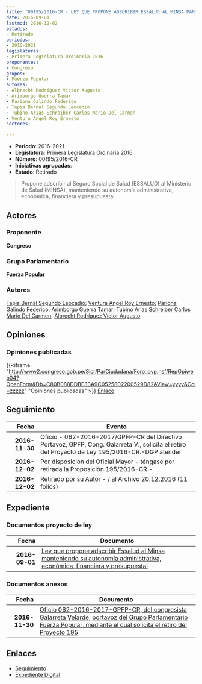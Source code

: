 ```yaml
---
title: "00195/2016-CR - LEY QUE PROPONE ADSCRIBIR ESSALUD AL MINSA MANTENIENDO SU AUTONOMÍA ADMINISTRATIVA, ECONÓMICA, FINANCIERA Y PRESUPUESTAL"
date: 2016-09-01
lastmod: 2016-12-02
estados:
- Retirado
periodos:
- 2016-2021
legislaturas:
- Primera Legislatura Ordinaria 2016
proponentes:
- Congreso
grupos:
- Fuerza Popular
autores:
- Albrecht Rodríguez Víctor Augusto
- Arimborgo Guerra Tamar
- Pariona Galindo Federico
- Tapia Bernal Segundo Leocadio
- Tubino Arias Schreiber Carlos Mario Del Carmen
- Ventura Ángel Roy Ernesto
sectores:

---
```

- **Periodo**: 2016-2021
- **Legislatura**: Primera Legislatura Ordinaria 2016
- **Número**: 00195/2016-CR
- **Iniciativas agrupadas**: 
- **Estado**: Retirado

> Propone adscribir al Seguro Social de Salud (ESSALUD) al Ministerio de Salud (MINSA), manteniendo su autonomía administrativa, económica, financiera y presupuestal.


## Actores

### Proponente

**Congreso**

### Grupo Parlamentario

**Fuerza Popular**

### Autores

[Tapia Bernal Segundo Leocadio](mailto:mailto:stapia@congreso.gob.pe); [Ventura Ángel Roy Ernesto](mailto:mailto:rventura@congreso.gob.pe); [Pariona Galindo Federico](mailto:mailto:fpariona@congreso.gob.pe); [Arimborgo Guerra Tamar](mailto:mailto:tarimborgo@congreso.gob.pe); [Tubino Arias Schreiber Carlos Mario Del Carmen](mailto:mailto:ctubino@congreso.gob.pe); [Albrecht Rodríguez Víctor Augusto](mailto:mailto:valbrecht@congreso.gob.pe)

## Opiniones

### Opiniones publicadas

{{<iframe "http://www2.congreso.gob.pe/Sicr/ParCiudadana/Foro_pvp.nsf/RepOpiweb04?OpenForm&Db=C80B088DDBE33A9C0525802200529D82&View=yyyy&Col=zzzzz" "Opiniones publicadas" >}}
[Enlace](http://www2.congreso.gob.pe/Sicr/ParCiudadana/Foro_pvp.nsf/RepOpiweb04?OpenForm&Db=C80B088DDBE33A9C0525802200529D82&View=yyyy&Col=zzzzz)


## Seguimiento

| Fecha | Evento |
|------:|--------|
| **2016-11-30** | Oficio - 062-2016-2017/GPFP-CR del Directivo Portavoz, GPFP, Cong. Galarreta V., solicita el retiro del Proyecto de Ley 195/2016-CR.-DGP atender |
| **2016-12-02** | Por disposición del Oficial Mayor - téngase por retirada la Proposición 195/2016-CR.- |
| **2016-12-02** | Retirado por su Autor - / al Archivo 20.12.2016 (11 folios) |

## Expediente

### Documentos proyecto de ley

| Fecha | Documento |
|------:|-----------|
| **2016-09-01** | [Ley que propone adscribir Essalud al Minsa manteniendo su autonomía administrativa, económica, financiera y presupuestal](http://www.leyes.congreso.gob.pe/Documentos/2016_2021/Proyectos_de_Ley_y_de_Resoluciones_Legislativas/PL0019520160901..pdf) |

### Documentos anexos

| Fecha | Documento |
|------:|-----------|
| **2016-11-30** | [Oficio 062-2016-2017-GPFP-CR, del congresista Galarreta Velarde, portavoz del Grupo Parlamentario Fuerza Popular, mediante el cual solicita el retiro del Proyecto 195](http://www.leyes.congreso.gob.pe/Documentos/2016_2021/Oficios/Congresistas/OFICIO-062-2016-2017-GPFP-CR.-.pdf) |

## Enlaces

- [Seguimiento](http://www2.congreso.gob.pe/Sicr/TraDocEstProc/CLProLey2016.nsf/f7fff46988ca05b1052578e100829cc7/1aa84d9a17f4b72e05258022005c2aa1?OpenDocument)
- [Expediente Digital](http://www2.congreso.gob.pe/Sicr/TraDocEstProc/Expvirt_2011.nsf/visbusqptramdoc1621/00195?opendocument)

